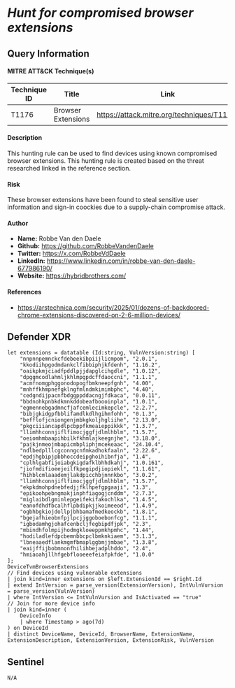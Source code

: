 # *Hunt for compromised browser extensions*

## Query Information

#### MITRE ATT&CK Technique(s)

| Technique ID | Title    | Link    |
| ---  | --- | --- |
| T1176 | Browser Extensions | https://attack.mitre.org/techniques/T1176/ |

#### Description
This hunting rule can be used to find devices using known compromised browser extensions. This hunting rule is created based on the threat researched linked in the reference section. 

#### Risk
These browser extensions have been found to steal sensitive user information and sign-in coockies due to a supply-chain compromise attack.

#### Author <Optional>
- **Name:** Robbe Van den Daele
- **Github:** https://github.com/RobbeVandenDaele
- **Twitter:** https://x.com/RobbeVdDaele
- **LinkedIn:** https://www.linkedin.com/in/robbe-van-den-daele-677986190/
- **Website:** https://hybridbrothers.com/

#### References
- https://arstechnica.com/security/2025/01/dozens-of-backdoored-chrome-extensions-discovered-on-2-6-million-devices/

## Defender XDR
```KQL
let extensions = datatable (Id:string, VulnVersion:string) [
    "nnpnnpemnckcfdebeekibpiijlicmpom", "2.0.1",
    "kkodiihpgodmdankclfibbiphjkfdenh", "1.16.2",
    "oaikpkmjciadfpddlpjjdapglcihgdle", "1.0.12",
    "dpggmcodlahmljkhlmpgpdcffdaoccni", "1.1.1",
    "acmfnomgphggonodopogfbmkneepfgnh", "4.00",
    "mnhffkhmpnefgklngfmlndmkimimbphc", "4.40",
    "cedgndijpacnfbdggppddacngjfdkaca", "0.0.11",
    "bbdnohkpnbkdkmnkddobeafboooinpla", "1.0.1",
    "egmennebgadmncfjafcemlecimkepcle", "2.2.7",
    "bibjgkidgpfbblifamdlkdlhgihmfohh", "0.1.3",
    "befflofjcniongenjmbkgkoljhgliihe", "2.13.0",
    "pkgciiiancapdlpcbppfkmeaieppikkk", "1.3.7",
    "llimhhconnjiflfimocjggfjdlmlhblm", "1.5.7",
    "oeiomhmbaapihbilkfkhmlajkeegnjhe", "3.18.0",
    "pajkjnmeojmbapicmbpliphjmcekeaac", "24.10.4",
    "ndlbedplllcgconngcnfmkadhokfaaln", "2.22.6",
    "epdjhgbipjpbbhoccdeipghoihibnfja", "1.4",
    "cplhlgabfijoiabgkigdafklbhhdkahj", "1.0.161",
    "jiofmdifioeejeilfkpegipdjiopiekl", "1.1.61",
    "hihblcmlaaademjlakdpicchbjnnnkbo", "3.0.2",
    "llimhhconnjiflfimocjggfjdlmlhblm", "1.5.7",
    "ekpkdmohpdnebfedjjfklhpefgpgaaji", "1.3",
    "epikoohpebngmakjinphfiagogjcnddm", "2.7.3",
    "miglaibdlgminlepgeifekifakochlka", "1.4.5",
    "eanofdhdfbcalhflpbdipkjjkoimeeod", "1.4.9",
    "ogbhbgkiojdollpjbhbamafmedkeockb", "1.8.1",
    "bgejafhieobnfpjlpcjjggoboebonfcg", "1.1.1",
    "igbodamhgjohafcenbcljfegbipdfjpk", "2.3",
    "mbindhfolmpijhodmgkloeeppmkhpmhc", "1.44",
    "hodiladlefdpcbemnbbcpclbmknkiaem", "3.1.3",
    "lbneaaedflankmgmfbmaplggbmjjmbae", "1.3.8",
    "eaijffijbobmnonfhilihbejadplhddo", "2.4",
    "hmiaoahjllhfgebflooeeefeiafpkfde", "1.0.0"
];
DeviceTvmBrowserExtensions
// Find devices using vulnerable extensions
| join kind=inner extensions on $left.ExtensionId == $right.Id
| extend IntVersion = parse_version(ExtensionVersion), IntVulnVursion = parse_version(VulnVersion)
| where IntVersion <= IntVulnVursion and IsActivated == "true"
// Join for more device info
| join kind=inner (
    DeviceInfo 
    | where Timestamp > ago(7d)
) on DeviceId
| distinct DeviceName, DeviceId, BrowserName, ExtensionName, ExtensionDescription, ExtensionVersion, ExtensionRisk, VulnVersion
```

## Sentinel
```KQL
N/A
```